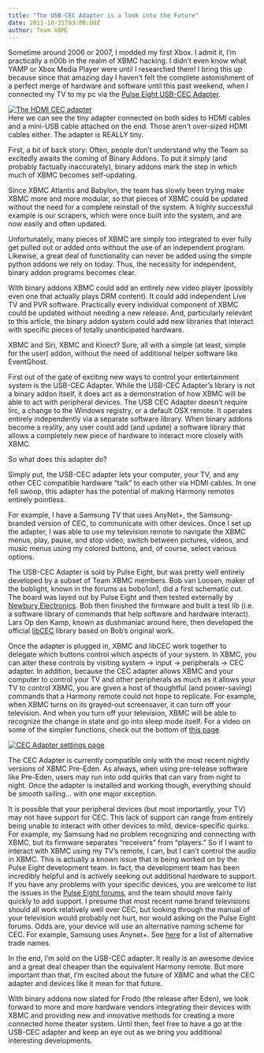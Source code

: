 ```yaml
---
title: "The USB-CEC Adapter is a look into the Future"
date: 2011-10-31T03:00:00Z
author: Team XBMC
---
```


Sometime around 2006 or 2007, I modded my first Xbox. I admit it, I’m practically a n00b in the realm of XBMC hacking. I didn’t even know what YAMP or Xbox Media Player were until I researched them! I bring this up because since that amazing day I haven’t felt the complete astonishment of a perfect merge of hardware and software until this past weekend, when I connected my TV to my pc via the [Pulse Eight USB-CEC Adapter](https://www.pulse-eight.com/store/products/104-usb-hdmi-cec-adapter.aspx "USB HDMI CEC Adapter by Pulse Eight").

[![The HDMI CEC adapter](/sites/default/files/uploads/cec_adapter-300x243.webp "The HDMI CEC adapter")](/sites/default/files/uploads/cec_adapter.webp)  
 Here we can see the tiny adapter connected on both sides to HDMI cables and a mini-USB cable attached on the end. Those aren't over-sized HDMI cables either. The adapter is REALLY tiny.

First, a bit of back story: Often, people don’t understand why the Team so excitedly awaits the coming of Binary Addons. To put it simply (and probably factually inaccurately), binary addons mark the step in which much of XBMC becomes self-updating.

Since XBMC Atlantis and Babylon, the team has slowly been trying make XBMC more and more modular, so that pieces of XBMC could be updated without the need for a complete reinstall of the system. A highly successful example is our scrapers, which were once built into the system, and are now easily and often updated.

Unfortunately, many pieces of XBMC are simply too integrated to ever fully get pulled out or added onto without the use of an independent program. Likewise, a great deal of functionality can never be added using the simple python addons we rely on today. Thus, the necessity for independent, binary addon programs becomes clear.

With binary addons XBMC could add an entirely new video player (possibly even one that actually plays DRM content). It could add independent Live TV and PVR software. Practically every individual component of XBMC could be updated without needing a new release. And, particularly relevant to this article, the binary addon system could add new libraries that interact with specific pieces of totally unanticipated hardware.

XBMC and Siri, XBMC and Kinect? Sure, all with a simple (at least, simple for the user) addon, without the need of additional helper software like EventGhost.

First out of the gate of exciting new ways to control your entertainment system is the USB-CEC Adapter. While the USB-CEC Adapter’s library is not a binary addon itself, it does act as a demonstration of how XBMC will be able to act with peripheral devices. The USB CEC Adapter doesn’t require lirc, a change to the Windows registry, or a default OSX remote. It operates entirely independently via a separate software library. When binary addons become a reality, any user could add (and update) a software library that allows a completely new piece of hardware to interact more closely with XBMC.

So what does this adapter do?

Simply put, the USB-CEC adapter lets your computer, your TV, and any other CEC compatible hardware “talk” to each other via HDMI cables. In one fell swoop, this adapter has the potential of making Harmony remotes entirely pointless.

For example, I have a Samsung TV that uses AnyNet+, the Samsung-branded version of CEC, to communicate with other devices. Once I set up the adapter, I was able to use my television remote to navigate the XBMC menus, play, pause, and stop video, switch between pictures, videos, and music menus using my colored buttons, and, of course, select various options.

The USB-CEC Adapter is sold by Pulse Eight, but was pretty well entirely developed by a subset of Team XBMC members. Bob van Loosen, maker of the boblight, known in the forums as bobo1on1, did a first schematic cut. The board was layed out by Pulse Eight and then tested externally by [Newbury Electronics](http://www.newburyelectronics.co.uk/ "Newbury Electronics"). Bob then finished the firmware and built a test lib (i.e. a software library of commands that help software and hardware interact). Lars Op den Kamp, known as dushmaniac around here, then developed the official [libCEC](http://libcec.pulse-eight.com/ "libCEC Main Page") library based on Bob’s original work.

Once the adapter is plugged in, XBMC and libCEC work together to delegate which buttons control which aspects of your system. In XBMC, you can alter these controls by visiting system -\> input -\> peripherals -\> CEC adapter. In addition, because the CEC adapter allows XBMC and your computer to control your TV and other peripherals as much as it allows your TV to control XBMC, you are given a host of thoughtful (and power-saving) commands that a Harmony remote could not hope to replicate. For example, when XBMC turns on its grayed-out screensaver, it can turn off your television. And when you turn off your television, XBMC will be able to recognize the change in state and go into sleep mode itself. For a video on some of the simpler functions, check out the bottom of [this page](https://www.pulse-eight.com/store/products/104-usb-hdmi-cec-adapter.aspx "Pulse Eight CEC Page").

[![CEC Adapter settings page](/sites/default/files/uploads/cecadaptersettings.webp "CEC Adapter settings page")](/sites/default/files/uploads/cecadaptersettings.webp)

The CEC Adapter is currently compatible only with the most recent nightly versions of XBMC Pre-Eden. As always, when using pre-release software like Pre-Eden, users may run into odd quirks that can vary from night to night. Once the adapter is installed and working though, everything should be smooth sailing… with one major exception.

It is possible that your peripheral devices (but most importantly, your TV) may not have support for CEC. This lack of support can range from entirely being unable to interact with other devices to mild, device-specific quirks. For example, my Samsung had no problem recognizing and connecting with XBMC, but its firmware separates “receivers” from “players.” So if I want to interact with XBMC using my TV’s remote, I can, but I can’t control the audio in XBMC. This is actually a known issue that is being worked on by the Pulse Eight development team. In fact, the development team has been incredibly helpful and is actively seeking out additional hardware to support. If you have any problems with your specific devices, you are welcome to list the issues in the [Pulse Eight forums](http://forums.pulse-eight.com/default.aspx?g=topics&f=10 "Pulse Eight Forum"), and the team should move fairly quickly to add support. I presume that most recent name brand televisions should all work relatively well over CEC, but looking through the manual of your television would probably not hurt, nor would asking on the Pulse Eight forums. Odds are, your device will use an alternative naming scheme for CEC. For example, Samsung uses Anynet+. See [here](https://en.wikipedia.org/wiki/HDMI "HDMI CEC alternative branding") for a list of alternative trade names.

In the end, I’m sold on the USB-CEC adapter. It really is an awesome device and a great deal cheaper than the equivalent Harmony remote. But more important than that, I’m excited about the future of XBMC and what the CEC adapter and devices like it mean for that future.

With binary addons now slated for Frodo (the release after Eden), we look forward to more and more hardware vendors integrating their devices with XBMC and providing new and innovative methods for creating a more connected home theater system. Until then, feel free to have a go at the USB-CEC adapter and keep an eye out as we bring you additional interesting developments.
